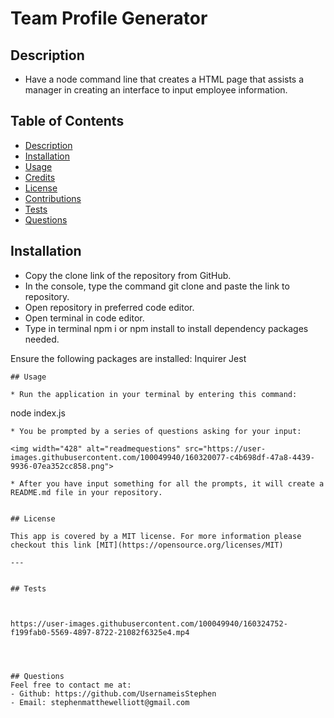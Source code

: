 # Team Profile Generator


## Description

* Have a node command line that creates a HTML page that assists a manager in creating an interface to input employee information.

## Table of Contents
* [Description](#description)
* [Installation](#installation)
* [Usage](#usage)
* [Credits](#credits)
* [License](#license)
* [Contributions](#Contributions)
* [Tests](#tests)
* [Questions](#questions)

## Installation

* Copy the clone link of the repository from GitHub.
* In the console, type the command git clone and paste the link to repository.
* Open repository in preferred code editor.
* Open terminal in code editor.
* Type in terminal npm i or npm install to install dependency packages needed.

Ensure the following packages are installed:
Inquirer
Jest
```
## Usage

* Run the application in your terminal by entering this command: 
```
node index.js
```
* You be prompted by a series of questions asking for your input:

<img width="428" alt="readmequestions" src="https://user-images.githubusercontent.com/100049940/160320077-c4b698df-47a8-4439-9936-07ea352cc858.png">

* After you have input something for all the prompts, it will create a README.md file in your repository.


## License

This app is covered by a MIT license. For more information please checkout this link [MIT](https://opensource.org/licenses/MIT)

---


## Tests



https://user-images.githubusercontent.com/100049940/160324752-f199fab0-5569-4897-8722-21082f6325e4.mp4




## Questions
Feel free to contact me at:
- Github: https://github.com/UsernameisStephen
- Email: stephenmatthewelliott@gmail.com
